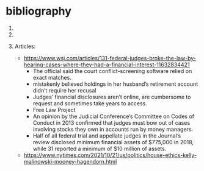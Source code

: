 # bibliography


1.


2.


3. Articles:
    - https://www.wsj.com/articles/131-federal-judges-broke-the-law-by-hearing-cases-where-they-had-a-financial-interest-11632834421
        - The official said the court conflict-screening software relied on exact matches.  
        - mistakenly believed holdings in her husband’s retirement account didn’t require her recusal
        - Judges’ financial disclosures aren’t online, are cumbersome to request and sometimes take years to access.
        - Free Law Project
        - An opinion by the Judicial Conference’s Committee on Codes of Conduct in 2013 confirmed that judges must bow out of cases involving stocks they own in accounts run by money managers.
        - Half of all federal trial and appellate judges in the Journal’s review disclosed minimum financial assets of $775,000 in 2018, while 31 reported a minimum of $10 million of assets.
    - https://www.nytimes.com/2021/10/21/us/politics/house-ethics-kelly-malinowski-mooney-hagendorn.html

